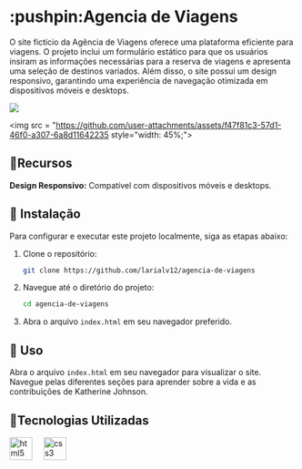 <h1>:pushpin:Agencia de Viagens</h1>

O site fictício da Agência de Viagens oferece uma plataforma eficiente para viagens. O projeto inclui um formulário estático para que os usuários insiram as informações necessárias para a reserva de viagens e apresenta uma seleção de destinos variados. Além disso, o site possui um design responsivo, garantindo uma experiência de navegação otimizada em dispositivos móveis e desktops.


<div align="left">
<img style=width: 45px  src= "https://github.com/user-attachments/assets/151f9202-c928-4941-8f72-2e243d54e465 ">


<img src = "https://github.com/user-attachments/assets/f47f81c3-57d1-46f0-a307-6a8d11642235  style="width: 45%;">
</div>


## :floppy_disk:Recursos


 **Design Responsivo:** Compatível com dispositivos móveis e desktops.


## :key: Instalação

Para configurar e executar este projeto localmente, siga as etapas abaixo:

1. Clone o repositório:
    ```bash
    git clone https://github.com/larialv12/agencia-de-viagens
    ```

2. Navegue até o diretório do projeto:
    ```bash
    cd agencia-de-viagens
    ```

3. Abra o arquivo `index.html` em seu navegador preferido.

## :dart: Uso

Abra o arquivo `index.html` em seu navegador para visualizar o site. Navegue pelas diferentes seções para aprender sobre a vida e as contribuições de Katherine Johnson.

## :round_pushpin:Tecnologias Utilizadas

<div align="left">
  <img src="https://cdn.jsdelivr.net/gh/devicons/devicon/icons/html5/html5-original.svg" height="40" alt="html5 logo"  />
  <img width="12" />
  <img src="https://cdn.jsdelivr.net/gh/devicons/devicon/icons/css3/css3-original.svg" height="40" alt="css3 logo"  />
  <img width="12" />
  
</div>

